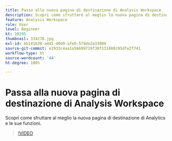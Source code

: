 ```yaml
---
title: Passa alla nuova pagina di destinazione di Analysis Workspace
description: Scopri come sfruttare al meglio la nuova pagina di destinazione di Analytics e le sue funzioni.
feature: Analysis Workspace
role: User
level: Beginner
kt: 10295
thumbnail: 334278.jpg
exl-id: bb141630-a441-4049-afe0-5f9de2a33089
source-git-commit: e2933c4aa1a56609719f38f131888c95dfe2f741
workflow-type: ht
source-wordcount: '44'
ht-degree: 100%

---
```


# Passa alla nuova pagina di destinazione di Analysis Workspace

Scopri come sfruttare al meglio la nuova pagina di destinazione di Analytics e le sue funzioni.

>[!VIDEO](https://video.tv.adobe.com/v/334278/?quality=12&learn=on)
